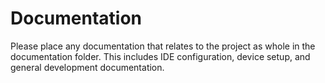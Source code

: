 # Documentation

Please place any documentation that relates to the project as whole in the documentation folder. This includes IDE configuration, device setup, and general development documentation.